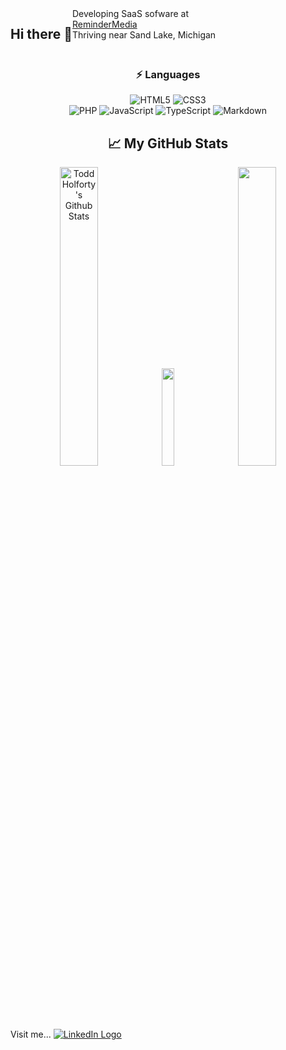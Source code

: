 
<div style="display: flex; flex-direction: row;">
  <div style="display: flex; flex-direction: column;">

## Hi there 👋

  </div>
  <div style="display: flex; flex-direction: column;">
    Developing SaaS sofware at <a href="https://remindermedia.com">ReminderMedia</a>
    Thriving near Sand Lake, Michigan
  </div>
</div>

<div align="center">
  
### ⚡ Languages

![HTML5](https://img.shields.io/badge/HTML5-E34F26?style=for-the-badge&logo=html5&logoColor=white)
![CSS3](https://img.shields.io/badge/CSS3-1572B6?style=for-the-badge&logo=css3&logoColor=white)<br>
![PHP](https://img.shields.io/badge/PHP-777BB4?style=for-the-badge&logo=php&logoColor=white)
![JavaScript](https://img.shields.io/badge/JavaScript-323330?style=for-the-badge&logo=javascript&logoColor=F7DF1E)
![TypeScript](https://img.shields.io/badge/TypeScript-007ACC?style=for-the-badge&logo=typescript&logoColor=white)
![Markdown](https://img.shields.io/badge/Markdown-000000?style=for-the-badge&logo=markdown&logoColor=white)

</div>

<div align="center">

## 
## &#x1f4c8; My GitHub Stats

<img src="https://github-readme-stats-kohl-gamma.vercel.app/api?username=tholf&theme=onedark&count_private=true&show_icons=true" alt="Todd Holforty's Github Stats" width="35%" />
<img src="https://github-readme-stats-kohl-gamma.vercel.app/api/top-langs/?username=tholf&theme=onedark" width="20%"/>
<img src="https://github-readme-streak-stats.herokuapp.com/?user=tholf&theme=dark" width="35%" />

</div>
<div style="display: flex; flex-direction: row;">

Visit me...
<a href="https://www.linkedin.com/in/toddholforty/" title="LinkedIn"><img src="https://img.shields.io/badge/LinkedIn-0077B5?style=for-the-badge&logo=linkedin&logoColor=white" alt="LinkedIn Logo" /></a>

</div>
